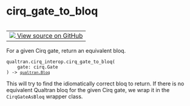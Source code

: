 # cirq_gate_to_bloq


<table class="tfo-notebook-buttons tfo-api nocontent" align="left">
<td>
  <a target="_blank" href="https://github.com/quantumlib/Qualtran/blob/main/qualtran/cirq_interop/_cirq_to_bloq.py#L332-L428">
    <img src="https://www.tensorflow.org/images/GitHub-Mark-32px.png" />
    View source on GitHub
  </a>
</td>
</table>



For a given Cirq gate, return an equivalent bloq.


<pre class="devsite-click-to-copy prettyprint lang-py tfo-signature-link">
<code>qualtran.cirq_interop.cirq_gate_to_bloq(
    gate: cirq.Gate
) -> <a href="../../qualtran/Bloq.html"><code>qualtran.Bloq</code></a>
</code></pre>



<!-- Placeholder for "Used in" -->

This will try to find the idiomatically correct bloq to return. If there is no equivalent
Qualtran bloq for the given Cirq gate, we wrap it in the `CirqGateAsBloq` wrapper class.
